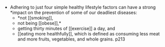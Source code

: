 - Adhering to just four simple healthy lifestyle factors can have a strong *impact on the prevention of some of our deadliest diseases: 
	- *not [[smoking]], 
	- not being [[obese]],* 
	- getting thirty minutes of [[exercise]] a day, and 
	- [[eating more healthfully]], which is defined as consuming less meat and more fruits, vegetables, and whole grains.
p213
